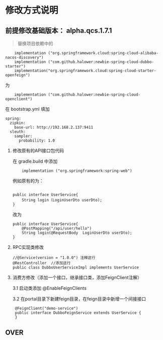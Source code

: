 ﻿# 修改方式说明

## 前提修改基础版本： alpha.qcs.1.7.1
> 替换项目依赖中的
```
    implementation ("org.springframework.cloud:spring-cloud-alibaba-nacos-discovery")
    implementation ("com.github.halower:newbie-spring-cloud-dubbo-starter")
    implementation("org.springframework.cloud:spring-cloud-starter-openfeign")
```
为
```
    implementation ("com.github.halower:newbie-spring-cloud-openclient")
```

在 bootstrap.yml 填加
```
spring:
  zipkin:
    base-url: http://192.168.2.137:9411
  sleuth:
    sampler:
      probability: 1.0
```

1. 修改原有的API接口包代码
 
   在 gradle.build 中添加
   ```
       implementation ("org.springframework:spring-web")
   ```
    例如原有的为：
    ```

    public interface UserService{
        String login（LoginUserDto userDto);
    }
    ```
    改为
    ```
    public interface UserService{
        @PostMapping("/api/user/hello")
        String login(@RequestBody  LoginUserDto userDto);
    }
    ```

2. RPC实现类修改   
    ``` 
    //@Service(version = "1.0.0") 注释这行
    @RestController  //添加这行
    public class DubboUserServiceImpl implements UserService 
    ```

3. 消费方修改（添加一个接口，继承接口类，添加FeignClient注解）  

    3.1 启动类添加
    @EnableFeignClients

    3.2 在portal目录下新建feign目录，在feign目录中新增一个间接接口

        @FeignClient("demo-service") 
        public interface DubboFeignService extends UserService {
        }

## OVER